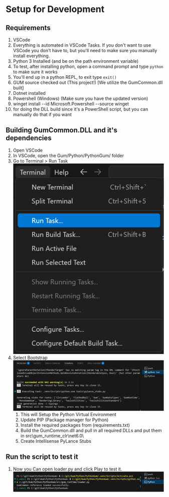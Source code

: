 # Setup for Development

## Requirements

1. VSCode
  1. Everything is automated in VSCode Tasks.  If you don't want to use VSCode you don't have to, but you'll need to make sure you manually install everything.
1. Python 3 Installed (and be on the path environment variable)
  1. To test, after installing python, open a command prompt and type `python` to make sure it works
  1. You'll end up in a python REPL, to exit type `exit()`
1. GUM source checked out (This project!) [We utilize the GumCommon.dll built]
1. Dotnet installed
1. Powershell (Windows) (Make sure you have the updated version)
  1. winget install --id Microsoft.Powershell --source winget
  1. for doing the DLL build since it's a PowerShell script, but you can manually do that if you want


## Building GumCommon.DLL and it's dependencies

1. Open VSCode
1. In VSCode, open the Gum/Python/PythonGum/ folder
1. Go to Terminal > Run Task
![alt text](image.png)
1. Select Bootstrap
![alt text](image-1.png)
    1. This will Setup the Python Virtual Environment
    1. Update PIP (Package manager for Python)
    1. Install the required packages from (requirements.txt)
    1. Build the GumCommon.dll and pull in all required DLLs and put them in src\gum_runtime\_clr\net6.0\
    1. Create Intellisense PyLance Stubs

## Run the script to test it
1. Now you Can open loader.py and click Play to test it.
![alt text](image-2.png)

